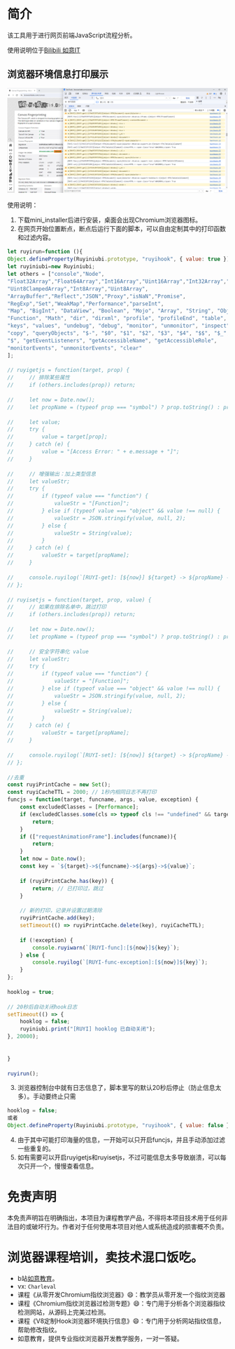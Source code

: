 # 简介
该工具用于进行网页前端JavaScript流程分析。

使用说明位于[Bilibili 如意IT](https://www.bilibili.com/video/BV1MrdGYfEwC/?spm_id_from=333.1387.homepage.video_card.click)
## 浏览器环境信息打印展示
![Image text](img/fp.png)

使用说明：

1. 下载mini_installer后进行安装，桌面会出现Chromium浏览器图标。
2. 在网页开始位置断点，断点后运行下面的脚本，可以自由定制其中的打印函数和过滤内容。
```JavaScript
let ruyirun=function (){
Object.defineProperty(Ruyiniubi.prototype, "ruyihook", { value: true });
let ruyiniubi=new Ruyiniubi;
let others = ["console","Node",
"Float32Array","Float64Array","Int16Array","Uint16Array","Int32Array","Uint32Array",
"Uint8ClampedArray","Int8Array","Uint8Array",
"ArrayBuffer","Reflect","JSON","Proxy","isNaN","Promise",
"RegExp","Set","WeakMap","Performance","parseInt",
"Map", "BigInt", "DataView", "Boolean", "Mojo", "Array", "String", "Object", "Date","Symbol", "Number",
"Function", "Math", "dir", "dirxml", "profile", "profileEnd", "table",
"keys", "values", "undebug", "debug", "monitor", "unmonitor", "inspect",
"copy", "queryObjects", "$-", "$0", "$1", "$2", "$3", "$4", "$$", "$_", "$x",
"$", "getEventListeners", "getAccessibleName", "getAccessibleRole",
"monitorEvents", "unmonitorEvents", "clear"
];
    
// ruyigetjs = function(target, prop) {
//     // 排除某些属性
//     if (others.includes(prop)) return;

//     let now = Date.now();
//     let propName = (typeof prop === "symbol") ? prop.toString() : prop;

//     let value;
//     try {
//         value = target[prop];
//     } catch (e) {
//         value = "[Access Error: " + e.message + "]";
//     }

//     // 增强输出：加上类型信息
//     let valueStr;
//     try {
//         if (typeof value === "function") {
//             valueStr = "[Function]";
//         } else if (typeof value === "object" && value !== null) {
//             valueStr = JSON.stringify(value, null, 2);
//         } else {
//             valueStr = String(value);
//         }
//     } catch (e) {
//         valueStr = target[propName];
//     }

//     console.ruyilog(`[RUYI-get]: [${now}] ${target} -> ${propName} -> ${valueStr}`);
// };

// ruyisetjs = function(target, prop, value) {
//     // 如果在排除名单中，跳过打印
//     if (others.includes(prop)) return;

//     let now = Date.now();
//     let propName = (typeof prop === "symbol") ? prop.toString() : prop;

//     // 安全字符串化 value
//     let valueStr;
//     try {
//         if (typeof value === "function") {
//             valueStr = "[Function]";
//         } else if (typeof value === "object" && value !== null) {
//             valueStr = JSON.stringify(value, null, 2);
//         } else {
//             valueStr = String(value);
//         }
//     } catch (e) {
//         valueStr = target[propName];
//     }

//     console.ruyilog(`[RUYI-set]: [${now}] ${target} -> ${propName} -> ${valueStr}`);
// };

//去重
const ruyiPrintCache = new Set();
const ruyiCacheTTL = 2000; // 1秒内相同日志不再打印
funcjs = function(target, funcname, args, value, exception) {
    const excludedClasses = [Performance];
    if (excludedClasses.some(cls => typeof cls !== "undefined" && target instanceof cls)) {
        return;
    }
    if (["requestAnimationFrame"].includes(funcname)){
        return;
    }
    let now = Date.now();
    const key = `${target}->${funcname}->${args}->${value}`;

    if (ruyiPrintCache.has(key)) {
        return; // 已打印过，跳过
    }

    // 新的打印，记录并设置过期清除
    ruyiPrintCache.add(key);
    setTimeout(() => ruyiPrintCache.delete(key), ruyiCacheTTL);

    if (!exception) {
        console.ruyiwarn(`[RUYI-func]:[${now}]${key}`);
    } else {
        console.ruyilog(`[RUYI-func-exception]:[${now}]${key}`);
    }
};
    
hooklog = true;

// 20秒后自动关闭hook日志
setTimeout(() => {
    hooklog = false;
    ruyiniubi.print("[RUYI] hooklog 已自动关闭");
}, 20000);

    
}

ruyirun();
```
3. 浏览器控制台中就有日志信息了，脚本里写的默认20秒后停止（防止信息太多）。手动要终止只需
```JavaScript
hooklog = false;
或者
Object.defineProperty(Ruyiniubi.prototype, "ruyihook", { value: false });
```
4. 由于其中可能打印海量的信息，一开始可以只开启funcjs，并且手动添加过滤一些重复的。
5. 如有需要可以开启ruyigetjs和ruyisetjs，不过可能信息太多导致崩溃，可以每次只开一个，慢慢查看信息。

# 免责声明
本免责声明旨在明确指出，本项目为课程教学产品，不得将本项目技术用于任何非法目的或破坏行为。作者对于任何使用本项目对他人或系统造成的损害概不负责。

# 浏览器课程培训，卖技术混口饭吃。
- b站[如意教育](https://space.bilibili.com/172381477)。
- vx: `Charleval`
- 课程《从零开发Chromium指纹浏览器》<td>😄</td>：教学员从零开发一个指纹浏览器
- 课程《Chromium指纹浏览器过检测专题》<td>😄</td>：专门用于分析各个浏览器指纹检测网站，从源码上完美过检测。
- 课程《V8定制Hook浏览器环境执行信息》<td>😄</td>：专门用于分析网站指纹信息，帮助修改指纹。
- 如意教育，提供专业指纹浏览器开发教学服务，一对一答疑。
